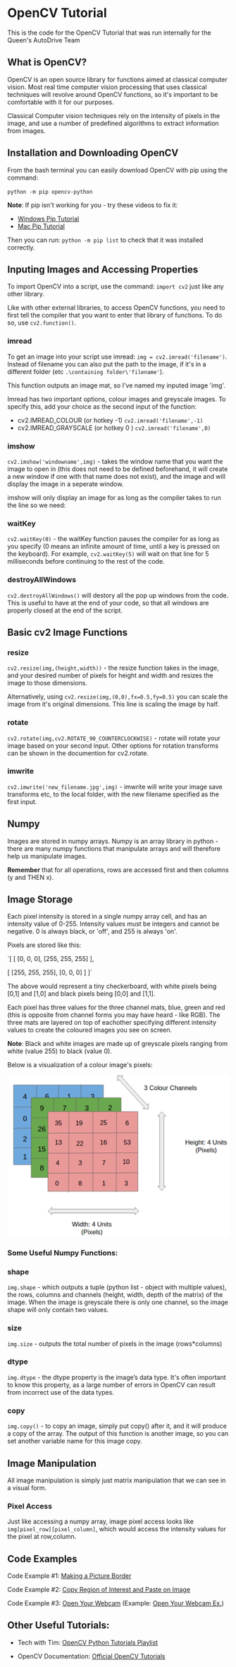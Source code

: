 # OpenCV Tutorial
This is the code for the OpenCV Tutorial that was run internally for the Queen's AutoDrive Team

## What is OpenCV?
OpenCV is an open source library for functions aimed at classical computer vision. Most real time computer vision processing that uses classical techniques will revolve around OpenCV functions, so it's important to be comfortable with it for our purposes. 

Classical Computer vision techniques rely on the intensity of pixels in the image, and use a number of predefined algorithms to extract information from images. 

## Installation and Downloading OpenCV
From the bash terminal you can easily download OpenCV with pip using the command:

`python -m pip opencv-python `

**Note**: If pip isn't working for you - try these videos to fix it:

- <a href='https://www.youtube.com/watch?v=AdUZArA-kZw'>Windows Pip Tutorial</a>
- <a href='https://www.youtube.com/watch?v=E-WhAS6qzsU'>Mac Pip Tutorial</a>

Then you can run:
` python -m pip list `
to check that it was installed correctly. 


## Inputing Images and Accessing Properties 
To import OpenCV into a script, use the command: `import cv2` just like any other library. 

Like with other external libraries, to access OpenCV functions, you need to first tell the compiler that you want to enter that library of functions. To do so, use `cv2.function()`.

### imread
To get an image into your script use imread: `img = cv2.imread('filename')`. Instead of filename you can also put the path to the image, if it's in a different folder (etc `.\containing folder\'filename'`).

This function outputs an image mat, so I've named my inputed image 'img'. 

Imread has two important options, colour images and greyscale images. To specify this, add your choice as the second input of the function:
 - cv2.IMREAD_COLOUR (or hotkey -1)
 `cv2.imread('filename',-1)`
 - cv2.IMREAD_GRAYSCALE (or hotkey 0
)
`cv2.imread('filename',0)`

### imshow
`cv2.imshow('windowname',img)` - takes the window name that you want the image to open in (this does not need to be defined beforehand, it will create a new window if one with that name does not exist), and the image and will display the image in a seperate window. 

imshow will only display an image for as long as the compiler takes to run the line so we need:

### waitKey
`cv2.waitKey(0)` - the waitKey function pauses the compiler for as long as you specify (0 means an infinite amount of time, until a key is pressed on the keyboard). For example, `cv2.waitKey(5)` will wait on that line for 5 milliseconds before continuing to the rest of the code.

### destroyAllWindows
`cv2.destroyAllWindows()` will destory all the pop up windows from the code. This is useful to have at the end of your code, so that all windows are properly closed at the end of the script.

## Basic cv2 Image Functions

### resize
`cv2.resize(img,(height,width))` - the resize function takes in the image, and your desired number of pixels for height and width and resizes the image to those dimensions. 

Alternatively, using `cv2.resize(img,(0,0),fx=0.5,fy=0.5)` you can scale the image from it's original dimensions. This line is scaling the image by half. 

### rotate
`cv2.rotate(img,cv2.ROTATE_90_COUNTERCLOCKWISE)` - rotate will rotate your image based on your second input. Other options for rotation transforms can be shown in the documention for cv2.rotate.

### imwrite
`cv2.imwrite('new_filename.jpg',img)` - imwrite will write your image save transforms etc, to the local folder, with the new filename specified as the first input. 

## Numpy
Images are stored in numpy arrays. Numpy is an array library in python - there are many numpy functions that manipulate arrays and will therefore help us manipulate images.

**Remember** that for all operations, rows are accessed first and then columns (y and THEN x).

## Image Storage
Each pixel intensity is stored in a single numpy array cell, and has an intensity value of 0-255. Intensity values must be integers and cannot be negative. 0 is always black, or 'off', and 255 is always 'on'.

Pixels are stored like this:

`[  [ [0, 0, 0], [255, 255, 255] ],

[ [255, 255, 255], [0, 0, 0] ]  ]`

The above would represent a tiny checkerboard, with white pixels being [0,1] and [1,0] and black pixels being [0,0] and [1,1]. 

Each pixel has three values for the three channel mats, blue, green and red (this is opposite from channel forms you may have heard - like RGB). The three mats are layered on top of eachother specifying different intensity values to create the coloured images you see on screen. 

**Note**: Black and white images are made up of greyscale pixels ranging from white (value 255) to black (value 0).

Below is a visualization of a colour image's pixels:

![Image Pixels](./imgs/image_pixels.png)

### Some Useful Numpy Functions:
### shape
`img.shape` - which outputs a tuple (python list - object with multiple values), the rows, columns and channels (height, width, depth of the matrix) of the image. When the image is greyscale there is only one channel, so the image shape will only contain two values. 
### size
`img.size` - outputs the total number of pixels in the image (rows*columns)
### dtype
`img.dtype` - the dtype property is the image’s data type. It's often important to know this property, as a large 
number of errors in OpenCV can result from incorrect use of the data types. 

### copy
`img.copy()` - to copy an image, simply put copy() after it, and it will produce a copy of the array. The output of this function is another image, so you can set another variable name for this image copy. 

## Image Manipulation
All image manipulation is simply just matrix manipulation that we can see in a visual form. 

### Pixel Access
Just like accessing a numpy array, image pixel access looks like `img[pixel_row][pixel_column]`, which would access the intensity values for the pixel at row,column. 

## Code Examples
Code Example #1:  <a href='https://github.com/queens-autodrive/opencv-tutorial/blob/main/2.%20make_picture_border.py'>Making a Picture Border</a>

Code Example #2:  <a href='https://github.com/queens-autodrive/opencv-tutorial/blob/main/3.%20copy_paste_im.py'>Copy Region of Interest and Paste on Image</a>

Code Example #3: <a href='https://github.com/queens-autodrive/opencv-tutorial/blob/main/4.%20webcam_open.py'>Open Your Webcam</a>
    (Example: <a href='https://github.com/queens-autodrive/opencv-tutorial/raw/main/webcam_open%20demo.MOV'>Open Your Webcam Ex.</a>)


## Other Useful Tutorials:
- Tech with Tim:  <a href='https://www.youtube.com/watch?v=qCR2Weh64h4&list=PLzMcBGfZo4-lUA8uGjeXhBUUzPYc6vZRn'>OpenCV Python Tutorials Playlist</a>

- OpenCV Documentation: <a href='https://docs.opencv.org/4.x/d9/df8/tutorial_root.html'>Official OpenCV Tutorials</a>
